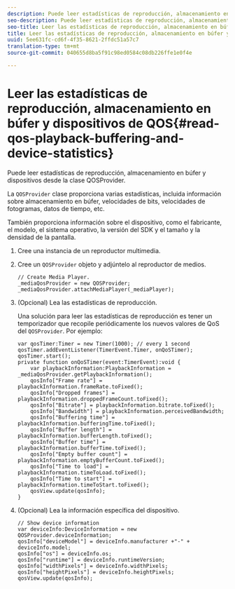 ```yaml
---
description: Puede leer estadísticas de reproducción, almacenamiento en búfer y dispositivos desde la clase QOSProvider.
seo-description: Puede leer estadísticas de reproducción, almacenamiento en búfer y dispositivos desde la clase QOSProvider.
seo-title: Leer las estadísticas de reproducción, almacenamiento en búfer y dispositivos de QOS
title: Leer las estadísticas de reproducción, almacenamiento en búfer y dispositivos de QOS
uuid: 5ee631fc-cd6f-4f35-8621-2ffdc51a57c7
translation-type: tm+mt
source-git-commit: 040655d8ba5f91c98ed0584c08db226ffe1e0f4e

---
```



# Leer las estadísticas de reproducción, almacenamiento en búfer y dispositivos de QOS{#read-qos-playback-buffering-and-device-statistics}

Puede leer estadísticas de reproducción, almacenamiento en búfer y dispositivos desde la clase QOSProvider.

La `QOSProvider` clase proporciona varias estadísticas, incluida información sobre almacenamiento en búfer, velocidades de bits, velocidades de fotogramas, datos de tiempo, etc.

También proporciona información sobre el dispositivo, como el fabricante, el modelo, el sistema operativo, la versión del SDK y el tamaño y la densidad de la pantalla.

1. Cree una instancia de un reproductor multimedia.
1. Cree un `QOSProvider` objeto y adjúntelo al reproductor de medios.

   ```
   // Create Media Player. 
   _mediaQosProvider = new QOSProvider; 
   _mediaQosProvider.attachMediaPlayer(_mediaPlayer);
   ```

1. (Opcional) Lea las estadísticas de reproducción.

   Una solución para leer las estadísticas de reproducción es tener un temporizador que recopile periódicamente los nuevos valores de QoS del `QOSProvider`. Por ejemplo:

   ```
   var qosTimer:Timer = new Timer(1000); // every 1 second  
   qosTimer.addEventListener(TimerEvent.Timer, onQoSTimer);  
   qosTimer.start(); 
   private function onQoSTimer(event:TimerEvent):void { 
       var playbackInformation:PlaybackInformation = _mediaQosProvider.getPlaybackInformation(); 
       qosInfo["Frame rate"] = playbackInformation.frameRate.toFixed();  
       qosInfo["Dropped frames"] = playbackInformation.droppedFrameCount.toFixed(); 
       qosInfo["Bitrate"] = playbackInformation.bitrate.toFixed(); 
       qosInfo["Bandwidth"] = playbackInformation.perceivedBandwidth; 
       qosInfo["Buffering time"] = playbackInformation.bufferingTime.toFixed(); 
       qosInfo["Buffer length"] = playbackInformation.bufferLength.toFixed();  
       qosInfo["Buffer time"] = playbackInformation.bufferTime.toFixed(); 
       qosInfo["Empty buffer count"] = playbackInformation.emptyBufferCount.toFixed();  
       qosInfo["Time to load"] = playbackInformation.timeToLoad.toFixed();  
       qosInfo["Time to start"] = playbackInformation.timeToStart.toFixed(); 
       qosView.update(qosInfo); 
   }
   ```

1. (Opcional) Lea la información específica del dispositivo.

   ```
   // Show device information 
   var deviceInfo:DeviceInformation = new QOSProvider.deviceInformation; 
   qosInfo["deviceModel"] = deviceInfo.manufacturer +"-" + deviceInfo.model; 
   qosInfo["os"] = deviceInfo.os;  
   qosInfo["runtime"] = deviceInfo.runtimeVersion;  
   qosInfo["widthPixels"] = deviceInfo.widthPixels;  
   qosInfo["heightPixels"] = deviceInfo.heightPixels; 
   qosView.update(qosInfo); 
   ```

